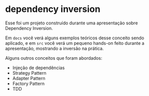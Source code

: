 # dependency inversion

Esse foi um projeto construído durante uma apresentação sobre Dependency Inversion.

Em `docs` você verá alguns exemplos teóricos desse conceito sendo aplicado, e em `src` você verá um pequeno hands-on feito durante a apresentação, mostrando a inversão na prática.

Alguns outros conceitos que foram abordados:

* Injeção de dependências
* Strategy Pattern
* Adapter Pattern
* Factory Pattern
* TDD